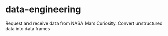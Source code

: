 # data-engineering
Request and receive data from NASA Mars Curiosity. Convert unstructured data into data frames
